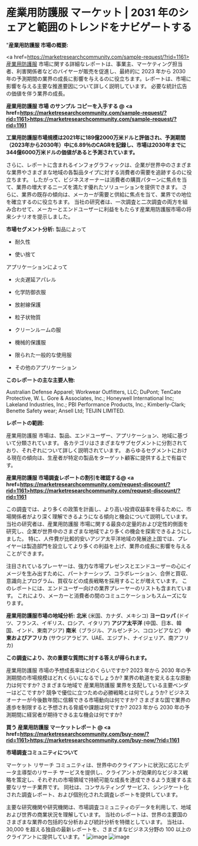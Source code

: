 # 産業用防護服 マーケット | 2031 年のシェアと範囲のトレンドをナビゲートする
"<strong>産業用防護服 市場の概要:</strong>

<a href=https://marketresearchcommunity.com/sample-request/?rid=1161>産業用防護服</a> 市場に関する詳細なレポートは、事業主、マーケティング担当者、利害関係者などのバイヤーが販売を促進し、最終的に 2023 年から 2030 年の予測期間の業界の成長に影響を与えるのに役立ちます。レポートは、市場に影響を与える主要な推進要因について詳しく説明しています。 必要な統計広告の価値を伴う業界の成長。

<strong>産業用防護服 市場 のサンプル コピーを入手する @ <a href=https://marketresearchcommunity.com/sample-request/?rid=1161>https://marketresearchcommunity.com/sample-request/?rid=1161</a></strong>

<strong>工業用防護服市場規模は2021年に189億2000万米ドルと評価され、予測期間（2023年から2030年）中に6.89％のCAGRを記録し、市場は2030年までに344億6000万米ドルの価値があると予測されています。</strong>

さらに、レポートに含まれるインフォグラフィックは、企業が世界中のさまざまな業界やさまざまな地域の各製品タイプに対する消費者の需要を追跡するのに役立ちます。 したがって、ビジネスオーナーは消費者の購買パターンに焦点を当て、業界の増大するニーズを満たす優れたソリューションを提供できます。 さらに、業界の既存の傾向は、メーカーが需要と供給に焦点を当て、業界での地位を確立するのに役立ちます。 当社の研究者は、一次調査と二次調査の両方を組み合わせて、メーカーとエンドユーザーに利益をもたらす産業用防護服市場の将来シナリオを提示しました。

<strong>市場セグメント分析:</strong>
製品によって



- 耐久性

- 使い捨て



アプリケーションによって



- 火炎遅延アパレル

- 化学防御衣服

- 放射線保護

- 粒子状物質

- クリーンルームの服

- 機械的保護服

- 限られた一般的な使用服

- その他のアプリケーション

<strong>このレポートの主な主要人物:</strong>

Australian Defense Apparel; Workwear Outfitters, LLC; DuPont; TenCate Protective, W. L. Gore &amp; Associates, Inc.; Honeywell International Inc; Lakeland Industries, Inc.; PBI Performance Products, Inc.; Kimberly-Clark; Benette Safety wear; Ansell Ltd; TEIJIN LIMITED.



<strong>レポートの範囲:</strong>

産業用防護服 市場は、製品、エンドユーザー、アプリケーション、地域に基づいて分類されています。 各カテゴリはさまざまなサブセグメントに分割されており、それぞれについて詳しく説明されています。 あらゆるセグメントにおける現在の傾向は、生産者が特定の製品をターゲット顧客に提供する上で有益です。

<strong>産業用防護服 市場調査レポートの割引を確認する@ <a href=https://marketresearchcommunity.com/request-discount/?rid=1161>https://marketresearchcommunity.com/request-discount/?rid=1161</a></strong>

この調査では、より多くの政策を計画し、より高い投資収益率を得るために、市場関係者がより深く理解できるようになる傾向と機会について説明しています。 当社の研究者は、産業用防護服 市場に関する最良の定量的および定性的側面を研究し、企業が世界中のさまざまな地域でより多くの機会を探索できるようにしました。 特に、人件費が比較的安いアジア太平洋地域の発展途上国では、プレイヤーは製造部門を設立してより多くの利益を上げ、業界の成長に影響を与えることができます。

注目されているプレーヤーは、強力な市場プレゼンスとエンドユーザーの心にイメージを生み出すために、パートナーシップ、コラボレーション、合併と買収、意識向上プログラム、買収などの成長戦略を採用することが増えています。 このレポートには、エンドユーザー向けの業界プレーヤーのリストも含まれています。 これにより、メーカーと消費者の間のコミュニケーションもスムーズになります。

<strong>産業用防護服市場の地域分析:</strong>
<strong>北米</strong> (米国、カナダ、メキシコ)
<strong>ヨーロッパ</strong> (ドイツ、フランス、イギリス、ロシア、イタリア)
<strong>アジア太平洋</strong> (中国、日本、韓国、インド、東南アジア)
<strong>南米</strong>（ブラジル、アルゼンチン、コロンビアなど）
<strong>中東およびアフリカ</strong> (サウジアラビア、UAE、エジプト、ナイジェリア、南アフリカ)

<strong>この調査により、次の重要な質問に対する答えが得られます。</strong>

産業用防護服 市場の予想成長率はどのくらいですか? 2023 年から 2030 年の予測期間の市場規模はどれくらいになるでしょうか?
業界の軌道を変える主な原動力は何ですか?
さまざまな地域で 産業用防護服 業界を支配している主要ベンダーはどこですか? 競争で優位に立つための必勝戦略とは何でしょうか?
ビジネスオーナーが今後数年間に信頼できる市場動向は何ですか?
さまざまな国で業界の進歩を制限すると予想される脅威や課題は何ですか?
2023 年から 2030 年の予測期間に経営者が期待できる主な機会は何ですか?

<strong>買う 産業用防護服 マーケットレポート @ <a href=https://marketresearchcommunity.com/buy-now/?rid=1161>https://marketresearchcommunity.com/buy-now/?rid=1161</a></strong>

<strong>市場調査コミュニティについて</strong>

マーケット リサーチ コミュニティは、世界中のクライアントに状況に応じたデータ主導型のリサーチ サービスを提供し、クライアントが効果的なビジネス戦略を策定し、それぞれの市場領域で持続可能な成長を達成できるよう支援する主要なリサーチ業界です。 同社は、コンサルティング サービス、シンジケート化された調査レポート、および個別化された調査レポートを提供しています。

主要な研究機関や研究機関は、市場調査コミュニティのデータを利用して、地域および世界の商業状況を理解しています。 当社のレポートは、世界の主要国のさまざまな業界の包括的な分析および統計分析を特徴としています。 当社は、30,000 を超える独自の最新レポートを、さまざまなビジネス分野の 100 以上のクライアントに提供しています。"
![image](https://github.com/Gargi1522/MRC/assets/158283091/4b9b62ba-a080-42de-8275-fb4cb97bb4a0)
![image](https://github.com/Gargi1522/MRC/assets/158283091/17fd4a58-9d45-4993-b069-51b52281e7bf)
